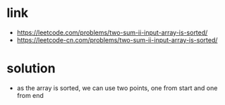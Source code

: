 # link
- https://leetcode.com/problems/two-sum-ii-input-array-is-sorted/
- https://leetcode-cn.com/problems/two-sum-ii-input-array-is-sorted/

# solution
- as the array is sorted, we can use two points, one from start and one from end